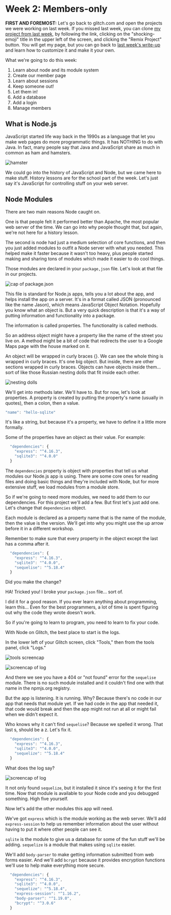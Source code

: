 # Week 2: Members-only

**FIRST AND FOREMOST:** Let's go back to glitch.com and open the projects we were working on last week. If you missed last week, you can clone [my project from last week](https://glitch.com/edit/#!/shocking-emoji), by following the link, clicking on the "shocking-emoji" title in the upper left of the screen, and clicking the "Remix Project" button. You will get my  page, but you can go back to [last week's write-up](https://github.com/seattlecoderdojo/FullStackWebDevWorkshop-Sept19/tree/master/week1) and learn how to customize it and make it your own.



What we're going to do this week:

1. Learn about node and its module system
2. Create our member page
4. Learn about sessions 
4. Keep someone out! 
5. Let them in!
6. Add a database
7. Add a login
8. Manage members



## What is Node.js

JavaScript started life way back in the 1990s as a language that let you make web pages do more programmatic things. It has NOTHING to do with Java. In fact, many people say that Java and JavaScript share as much in common as ham and hamsters.

![hamster](images/ham-ster.png)

We could go into the history of JavaScript and Node, but we came here to make stuff. History lessons are for the school part of the week. Let's just say it's JavaScript for controlling stuff on your web server.

## Node Modules

There are two main reasons Node caught on. 

One is that people felt it performed better than Apache, the most popular web server of the time. We can go into why people thought that, but again, we're not here for a history lesson. 

The second is node had just a medium selection of core functions, and then you just added modules to outfit a Node server with what you needed. This helped make it faster because it wasn't too heavy, plus people started making and sharing tons of modules which made it easier to do cool things. 

Those modules are declared in your `package,json` file. Let's look at that file in our projects.

![cap of package.json](images/package1.jpg)

This file is standard for Node.js apps, tells you a lot about the app, and helps install the app on a server. It's in a format called JSON (pronounced like the name Jason), which means JavaScript Object Notation. Hopefully you know what an object is. But a very quick description is that it's a way of putting information and functionality into a package. 

The information is called properties. The functionality is called methods.

So an address object might have a property like the name of the street you live on. A method might be a bit of code that redirects the user to a Google Maps page with the house marked on it.

An object will be wrapped in curly braces {}. We can see the whole thing is wrapped in curly braces. It's one big object. But inside, there are other sections wrapped in curly braces. Objects can have objects inside them... sort of like those Russian nesting dolls that fit inside each other.

![nesting dolls](images/matrioshka-1631194_640.jpg)

We'll get into methods later. We'll have to. But for now, let's look at properties. A property is created by putting the property's name (usually in quotes), then a colon, then a value.

```javascript
"name": "hello-sqlite"
```

It's like a string, but because it's a property, we have to define it a little more formally.

Some of the properties have an object as their value. For example:

```javascript
  "dependencies": {
    "express": "^4.16.3",
    "sqlite3": "^4.0.0"
  }
```

The `dependencies` property is object with properties that tell us what modules our Node.js app is using. There are some core ones for reading files and doing basic things and they're included with Node, but for more extensive stuff, we load modules from a module store.

So if we're going to need more modules, we need to add them to our dependencies. For this project we'll add a few. But first let's just add one. Let's change that `dependencies` object.

Each module is declared as a property name that is the name of the module, then the value is the version. We'll get into why you might use the up arrow before it in a different workshop.

Remember to make sure that every property in the object except the last has a comma after it.

```javascript
  "dependencies": {
    "express": "^4.16.3",
    "sqlite3": "^4.0.0",
    "sequelise": "^5.18.4"
  }
```

Did you make the change?

HA! Tricked you! I broke your `package.json` file... sort of.

I did it for a good reason. If you ever learn anything about programming, learn this... Even for the best programmers, a lot of time is spent figuring out why the code they wrote doesn't work.

So if you're going to learn to program, you need to learn to fix your code.

With Node on Glitch, the best place to start is the logs. 

In the lower left of your Glitch screen, click "Tools," then from the tools panel, click "Logs."

![tools screencap](images/tools1.jpg)

![screencap of log](images/logs1.jpg)

And there we see you have a 404 or "not found" error for the `sequelise` module. There is no such module installed and it couldn't find one with that name in the npmjs.org registry.

But the app is listening. It is running. Why? Because there's no code in our app that needs that module yet. If we had code in the app that needed it, that code would break and then the app might not run at all or might fail when we didn't expect it.

Who knows why it can't find `sequelise`? Because we spelled it wrong. That last s, should be a z. Let's fix it.

```javascript
  "dependencies": {
    "express": "^4.16.3",
    "sqlite3": "^4.0.0",
    "sequelize": "^5.18.4"
  }
```

What does the log say?

![screencap of log](images/logs2.jpg)

It not only found `sequelize`, but it installed it since it's seeing it for the first time. Now that module is available to your Node code and you debugged something. High five yourself.

Now let's add the other modules this app will need. 

We've got `express` which is the module working as the web server. We'll add `express-session` to help us remember information about the user without having to put it where other people can see it. 

`sqlite` is the module to give us a database for some of the fun stuff we'll be adding. `sequelize` is a module that makes using `sqlite` easier.

We'll add `body-parser` to make getting information submitted from web forms easier. And we'll add `bcrypt` because it provides encryption functions we'll use to help make everything more secure.

```javascript
  "dependencies": {
    "express": "^4.16.3",
    "sqlite3": "^4.0.0",
    "sequelize": "^5.18.4",
    "express-session": "^1.16.2",
    "body-parser": "^1.19.0",
    "bcrypt": "^3.0.6"
  }
```



